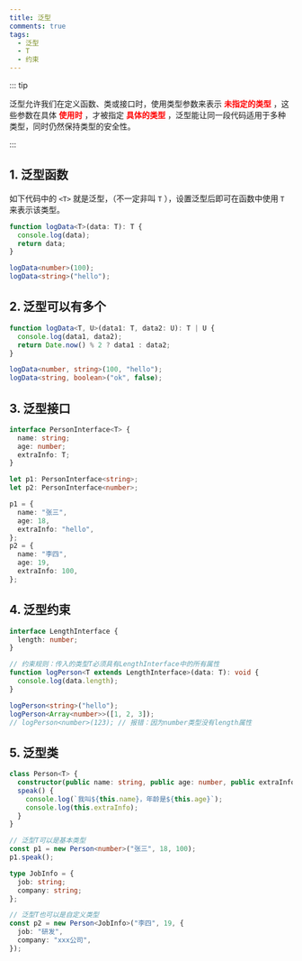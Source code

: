 ```yaml
---
title: 泛型
comments: true
tags:
  - 泛型
  - T
  - 约束
---
```


::: tip

泛型允许我们在定义函数、类或接口时，使用类型参数来表示 <strong style="color:red">未指定的类型</strong> ，这些参数在具体 <strong style="color:red">使用时</strong> ，才被指定 <strong style="color:red">具体的类型</strong> ，泛型能让同一段代码适用于多种类型，同时仍然保持类型的安全性。

:::

## 1. 泛型函数

如下代码中的 `<T>` 就是泛型，（不一定非叫 `T` ），设置泛型后即可在函数中使用 `T` 来表示该类型。

```ts
function logData<T>(data: T): T {
  console.log(data);
  return data;
}

logData<number>(100);
logData<string>("hello");
```

## 2. 泛型可以有多个

```ts
function logData<T, U>(data1: T, data2: U): T | U {
  console.log(data1, data2);
  return Date.now() % 2 ? data1 : data2;
}

logData<number, string>(100, "hello");
logData<string, boolean>("ok", false);
```

## 3. 泛型接口

```ts
interface PersonInterface<T> {
  name: string;
  age: number;
  extraInfo: T;
}

let p1: PersonInterface<string>;
let p2: PersonInterface<number>;

p1 = {
  name: "张三",
  age: 18,
  extraInfo: "hello",
};
p2 = {
  name: "李四",
  age: 19,
  extraInfo: 100,
};
```

## 4. 泛型约束

```ts
interface LengthInterface {
  length: number;
}

// 约束规则：传入的类型T必须具有LengthInterface中的所有属性
function logPerson<T extends LengthInterface>(data: T): void {
  console.log(data.length);
}

logPerson<string>("hello");
logPerson<Array<number>>([1, 2, 3]);
// logPerson<number>(123); // 报错：因为number类型没有length属性
```

## 5. 泛型类

```ts
class Person<T> {
  constructor(public name: string, public age: number, public extraInfo: T) {}
  speak() {
    console.log(`我叫${this.name}，年龄是${this.age}`);
    console.log(this.extraInfo);
  }
}

// 泛型T可以是基本类型
const p1 = new Person<number>("张三", 18, 100);
p1.speak();

type JobInfo = {
  job: string;
  company: string;
};

// 泛型T也可以是自定义类型
const p2 = new Person<JobInfo>("李四", 19, {
  job: "研发",
  company: "xxx公司",
});
```
